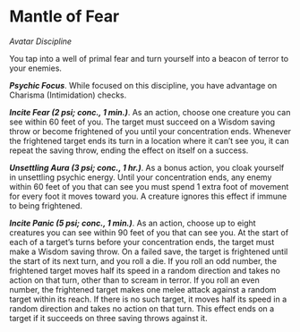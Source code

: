 # Mantle of Fear
*Avatar Discipline*

You tap into a well of primal fear and turn yourself into a beacon of terror to your enemies.

***Psychic Focus***. While focused on this discipline, you have advantage on Charisma (Intimidation) checks.

***Incite Fear (2 psi; conc., 1 min.)***. As an action, choose one creature you can see within 60 feet of you. The target must succeed on a Wisdom saving throw or become frightened of you until your concentration ends. Whenever the frightened target ends its turn in a location where it can’t see you, it can repeat the saving throw, ending the effect on itself on a success.

***Unsettling Aura (3 psi; conc., 1 hr.)***. As a bonus action, you cloak yourself in unsettling psychic energy. Until your concentration ends, any enemy within 60 feet of you that can see you must spend 1 extra foot of movement for every foot it moves toward you. A creature ignores this effect if immune to being frightened.

***Incite Panic (5 psi; conc., 1 min.)***. As an action, choose up to eight creatures you can see within 90 feet of you that can see you. At the start of each of a target’s turns before your concentration ends, the target must make a Wisdom saving throw. On a failed save, the target is frightened until the start of its next turn, and you roll a die. If you roll an odd number, the frightened target moves half its speed in a random direction and takes no action on that turn, other than to scream in terror. If you roll an even number, the frightened target makes one melee attack against a random target within its reach. If there is no such target, it moves half its speed in a random direction and takes no action on that turn. This effect ends on a target if it succeeds on three saving throws against it.
